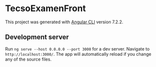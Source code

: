 # TecsoExamenFront

This project was generated with [Angular CLI](https://github.com/angular/angular-cli) version 7.2.2.

## Development server

Run `ng serve --host 0.0.0.0 --port 3000` for a dev server. Navigate to `http://localhost:3000/`. The app will automatically reload if you change any of the source files.
